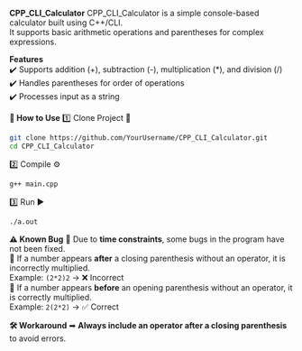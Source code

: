**CPP_CLI_Calculator**
CPP_CLI_Calculator is a simple console-based calculator built using C++/CLI.  
It supports basic arithmetic operations and parentheses for complex expressions.  

**Features**  
✔️ Supports addition (+), subtraction (-), multiplication (*), and division (/)  
✔️ Handles parentheses for order of operations  
✔️ Processes input as a string  

**🚀 How to Use**
1️⃣ Clone Project 🔹
```bash
git clone https://github.com/YourUsername/CPP_CLI_Calculator.git
cd CPP_CLI_Calculator
```
2️⃣ Compile ⚙️
```bash
g++ main.cpp
```
3️⃣ Run ▶️
```bash
./a.out
```


**⚠️ Known Bug**
🔸 Due to **time constraints**, some bugs in the program have not been fixed.  
🔸 If a number appears **after** a closing parenthesis without an operator, it is incorrectly multiplied.  
   Example: `(2*2)2` → ❌ Incorrect  
🔸 If a number appears **before** an opening parenthesis without an operator, it is correctly multiplied.  
   Example: `2(2*2)` → ✅ Correct  

**🛠 Workaround**
➡ **Always include an operator after a closing parenthesis** to avoid errors.
